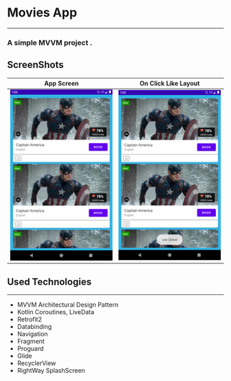 # Movies App

------

### A simple MVVM project .  

## ScreenShots



|                          App Screen                          |                     On Click Like Layout                     |
| :----------------------------------------------------------: | :----------------------------------------------------------: |
| ![App Screen Shots](https://raw.githubusercontent.com/cengiztoru/Movies-App-MVVM-Kotlin/master/screenshots/app.png) | ![App Screen Shots on Clicked](https://raw.githubusercontent.com/cengiztoru/Movies-App-MVVM-Kotlin/master/screenshots/onclick.png) |





## Used Technologies

------

* MVVM Architectural Design Pattern
* Kotlin Coroutines, LiveData
* Retrofit2
* Databinding
* Navigation
* Fragment
* Proguard
* Glide
* RecyclerView
* RightWay SplashScreen